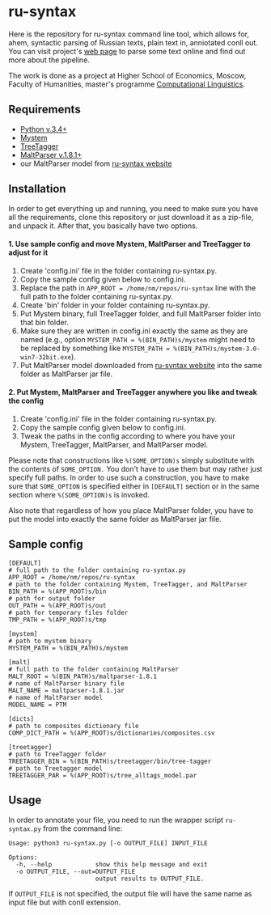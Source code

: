 # ru-syntax
Here is the repository for ru-syntax command line tool, which allows for, ahem, syntactic parsing of Russian texts, plain text in, anniotated conll out. You can visit project's <a href="http://web-corpora.net/wsgi3/ru-syntax/" target="_blank">web page</a> to parse some text online and find out more about the pipeline.

The work is done as a project at Higher School of Economics, Moscow, Faculty of Humanities, master's programme <a href="https://www.hse.ru/en/ma/ling/" target="_blank">Computational Linguistics</a>.

## Requirements
* <a href="https://www.python.org/downloads/" target="_blank">Python v.3.4+</a>
* <a href="https://tech.yandex.ru/mystem/" target="_blank">Mystem</a>
* <a href="http://www.cis.uni-muenchen.de/~schmid/tools/TreeTagger/" target="_blank">TreeTagger</a>
* <a href="http://www.maltparser.org/" target="_blank">MaltParser v.1.8.1+</a>
* our MaltParser model from <a href="http://web-corpora.net/wsgi3/ru-syntax/download" target="_blank">ru-syntax website</a>

## Installation
In order to get everything up and running, you need to make sure you have all the requirements, clone this repository or just download it as a zip-file, and unpack it. After that, you basically have two options.

#### 1. Use sample config and move Mystem, MaltParser and TreeTagger to adjust for it
1. Create 'config.ini' file in the folder containing ru-syntax.py.
2. Copy the sample config given below to config.ini.
3. Replace the path in `APP_ROOT = /home/nm/repos/ru-syntax` line with the full path to the folder containing ru-syntax.py.
4. Create 'bin' folder in your folder containing ru-syntax.py.
5. Put Mystem binary, full TreeTagger folder, and full MaltParser folder into that bin folder.
6. Make sure they are written in config.ini exactly the same as they are named (e.g., option `MYSTEM_PATH = %(BIN_PATH)s/mystem` might need to be replaced by something like `MYSTEM_PATH = %(BIN_PATH)s/mystem-3.0-win7-32bit.exe`).
7. Put MaltParser model downloaded from <a href="http://web-corpora.net/wsgi3/ru-syntax/download" target="_blank">ru-syntax website</a> into the same folder as MaltParser jar file.

#### 2. Put Mystem, MaltParser and TreeTagger anywhere you like and tweak the config
1. Create 'config.ini' file in the folder containing ru-syntax.py.
2. Copy the sample config given below to config.ini.
3. Tweak the paths in the config according to where you have your Mystem, TreeTagger, MaltParser, and MaltParser model.

Please note that constructions like `%(SOME_OPTION)s` simply substitute with the contents of `SOME_OPTION.` You don't have to use them but may rather just specify full paths. In order to use such a construction, you have to make sure that `SOME_OPTION` is specified either in `[DEFAULT]` section or in the same section where `%(SOME_OPTION)s` is invoked.

Also note that regardless of how you place MaltParser folder, you have to put the model into exactly the same folder as MaltParser jar file.

## Sample config
```
[DEFAULT]
# full path to the folder containing ru-syntax.py
APP_ROOT = /home/nm/repos/ru-syntax
# path to the folder containing Mystem, TreeTagger, and MaltParser
BIN_PATH = %(APP_ROOT)s/bin
# path for output folder
OUT_PATH = %(APP_ROOT)s/out
# path for temporary files folder
TMP_PATH = %(APP_ROOT)s/tmp

[mystem]
# path to mystem binary
MYSTEM_PATH = %(BIN_PATH)s/mystem

[malt]
# full path to the folder containing MaltParser
MALT_ROOT = %(BIN_PATH)s/maltparser-1.8.1
# name of MaltParser binary file
MALT_NAME = maltparser-1.8.1.jar
# name of MaltParser model
MODEL_NAME = PTM

[dicts]
# path to composites dictionary file
COMP_DICT_PATH = %(APP_ROOT)s/dictionaries/composites.csv

[treetagger]
# path to TreeTagger folder
TREETAGGER_BIN = %(BIN_PATH)s/treetagger/bin/tree-tagger
# path to Treetagger model
TREETAGGER_PAR = %(APP_ROOT)s/tree_alltags_model.par
```

## Usage
In order to annotate your file, you need to run the wrapper script `ru-syntax.py` from the command line:

```
Usage: python3 ru-syntax.py [-o OUTPUT_FILE] INPUT_FILE

Options:
  -h, --help            show this help message and exit
  -o OUTPUT_FILE, --out=OUTPUT_FILE
                        output results to OUTPUT_FILE.
```

If `OUTPUT_FILE` is not specified, the output file will have the same name as input file but with conll extension.
